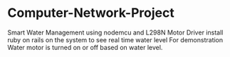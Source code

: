 # Computer-Network-Project
Smart Water Management using nodemcu and L298N Motor Driver
install ruby on rails on the system to see real time water level
For demonstration Water motor is turned on or off based on water level.
